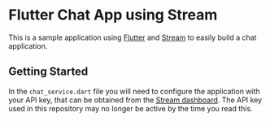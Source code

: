 # Flutter Chat App using Stream

This is a sample application using [Flutter](https://flutter.dev/) and [Stream](https://getstream.io/) to easily build a chat application.

## Getting Started

In the `chat_service.dart` file you will need to configure the application with your API key, that can be obtained from the [Stream dashboard](https://getstream.io/). The API key used in this repository may no longer be active by the time you read this.
